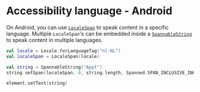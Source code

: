 # Accessibility language - Android

On Android, you can use [`LocaleSpan`](https://developer.android.com/reference/android/text/style/LocaleSpan) to speak content in a specific language. Multiple `LocaleSpan`'s can be embedded inside a [`SpannableString`](https://developer.android.com/reference/android/text/SpannableString) to speak content in multiple languages.

```kotlin
val locale = Locale.forLanguageTag("nl-NL")
val localeSpan = LocaleSpan(locale)

val string = SpannableString("Appt")
string.setSpan(localeSpan, 0, string.length, Spanned.SPAN_INCLUSIVE_INCLUSIVE)

element.setText(string)
```
